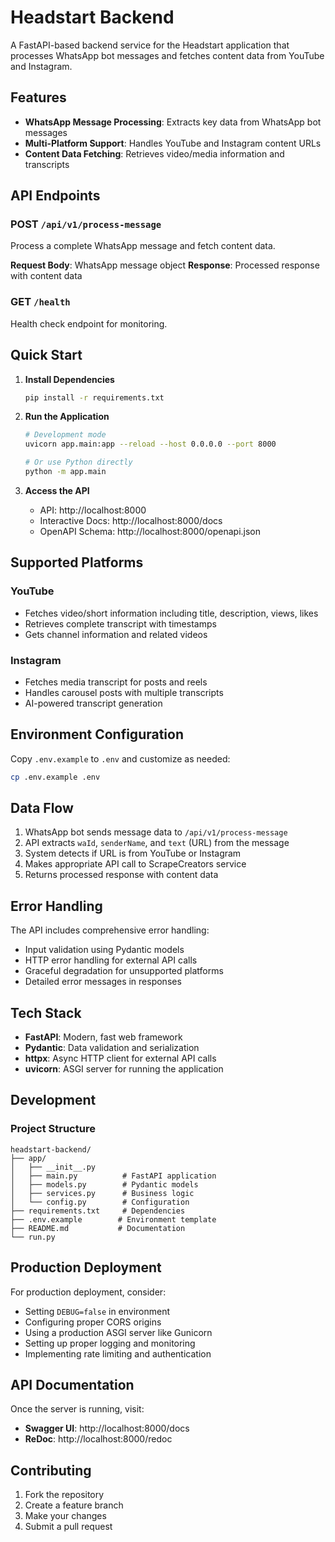 # Headstart Backend

A FastAPI-based backend service for the Headstart application that processes WhatsApp bot messages and fetches content data from YouTube and Instagram.

## Features

- **WhatsApp Message Processing**: Extracts key data from WhatsApp bot messages
- **Multi-Platform Support**: Handles YouTube and Instagram content URLs
- **Content Data Fetching**: Retrieves video/media information and transcripts

## API Endpoints

### POST `/api/v1/process-message`
Process a complete WhatsApp message and fetch content data.

**Request Body**: WhatsApp message object
**Response**: Processed response with content data

### GET `/health`
Health check endpoint for monitoring.

## Quick Start

1. **Install Dependencies**
   ```bash
   pip install -r requirements.txt
   ```

2. **Run the Application**
   ```bash
   # Development mode
   uvicorn app.main:app --reload --host 0.0.0.0 --port 8000
   
   # Or use Python directly
   python -m app.main
   ```

3. **Access the API**
   - API: http://localhost:8000
   - Interactive Docs: http://localhost:8000/docs
   - OpenAPI Schema: http://localhost:8000/openapi.json

## Supported Platforms

### YouTube
- Fetches video/short information including title, description, views, likes
- Retrieves complete transcript with timestamps
- Gets channel information and related videos

### Instagram
- Fetches media transcript for posts and reels
- Handles carousel posts with multiple transcripts
- AI-powered transcript generation

## Environment Configuration

Copy `.env.example` to `.env` and customize as needed:

```bash
cp .env.example .env
```

## Data Flow

1. WhatsApp bot sends message data to `/api/v1/process-message`
2. API extracts `waId`, `senderName`, and `text` (URL) from the message
3. System detects if URL is from YouTube or Instagram
4. Makes appropriate API call to ScrapeCreators service
5. Returns processed response with content data

## Error Handling

The API includes comprehensive error handling:
- Input validation using Pydantic models
- HTTP error handling for external API calls
- Graceful degradation for unsupported platforms
- Detailed error messages in responses

## Tech Stack

- **FastAPI**: Modern, fast web framework
- **Pydantic**: Data validation and serialization
- **httpx**: Async HTTP client for external API calls
- **uvicorn**: ASGI server for running the application

## Development

### Project Structure
```
headstart-backend/
├── app/
│   ├── __init__.py
│   ├── main.py          # FastAPI application
│   ├── models.py        # Pydantic models
│   ├── services.py      # Business logic
│   └── config.py        # Configuration
├── requirements.txt     # Dependencies
├── .env.example        # Environment template
├── README.md           # Documentation
└── run.py 
```

## Production Deployment

For production deployment, consider:
- Setting `DEBUG=false` in environment
- Configuring proper CORS origins
- Using a production ASGI server like Gunicorn
- Setting up proper logging and monitoring
- Implementing rate limiting and authentication

## API Documentation

Once the server is running, visit:
- **Swagger UI**: http://localhost:8000/docs
- **ReDoc**: http://localhost:8000/redoc

## Contributing

1. Fork the repository
2. Create a feature branch
3. Make your changes
5. Submit a pull request